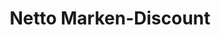 ---
title: "Netto Marken-Discount"
url: /bitterfeld-wolfen/netto-marken-discount-bernsteinring/
shop: Supermarkt
---
